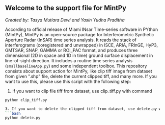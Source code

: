 ## Welcome to the support file for MintPy
_Created by: Tasya Mutiara Dewi and Yasin Yudha Praditha_

According to official release of Miami INsar Time-series software in PYthon (MintPy), MintPy is an open-source package for Interferometric Synthetic Aperture Radar (InSAR) time series analysis. It reads the stack of interferograms (coregistered and unwrapped) in ISCE, ARIA, FRInGE, HyP3, GMTSAR, SNAP, GAMMA or ROI_PAC format, and produces three dimensional (2D in space and 1D in time) ground surface displacement in line-of-sight direction. It includes a routine time series analysis (`smallbaselineApp.py`) and some independent toolbox. This repository consists about support action for MintPy, like clip tiff image from dataset from given ".shp" file, delete the current clipped tiff, and many more. If you want to use this, please use this script with the following step:

1. If you want to clip file tiff from dataset, use clip_tiff.py with command
```bash
python clip_tiff.py

3. If you want to delete the clipped tiff from dataset, use delete.py with command
```bash
python delete.py
